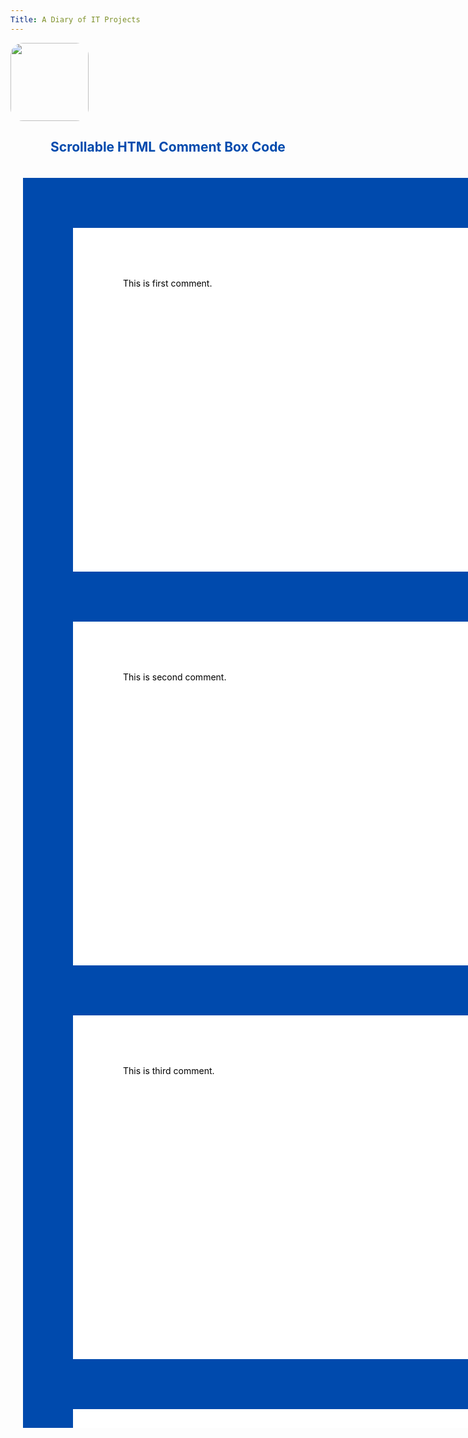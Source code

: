 ```yaml
---
Title: A Diary of IT Projects
---
```

<img src="https://avatars.githubusercontent.com/u/175522457?v=4" width="125" height="125" style="border-radius: 20px;">

<!DOCTYPE html>
<html lang="en">
  <head>
    <meta charset="UTF-8" />
    <meta http-equiv="X-UA-Compatible" content="IE=edge" />
    <meta name="viewport" content="width=device-width, initial-scale=1.0" />
  </head>
  <style>
    main {
      padding: 20px;
      display: block;
      min-height: 100vh;
      min-width: 100vh;
    }
    h2 {
      text-align: center;
      color: #004aad;
    }
    .comment-section {
      max-height: 50vh;
      max-width: 100%;
      background-color: #004aad;
      overflow-y: scroll;
    }
    .comment {
     height: 10%;
      padding: 2%;
      margin: 2%;
      background-color: #ffff;
      color: black;
    }
  </style>
  <body>
    <h2>Scrollable HTML Comment Box Code</h2>
    <main>
      <div class="comment-section">
        <div class="comment">This is first comment.</div>
        <div class="comment">This is second comment.</div>
        <div class="comment">This is third comment.</div>
        <div class="comment">This is fourth comment.</div>
        <div class="comment">This is fifth comment.</div>
        <div class="comment">This is sixth comment.</div>
    </div>
    </main>
  </body>
</html>
